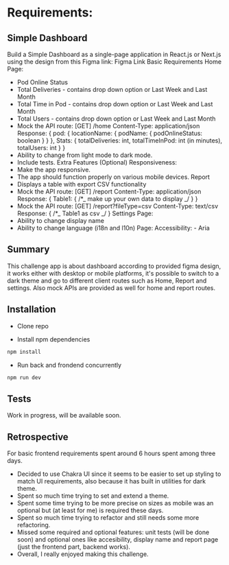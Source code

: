 # Requirements:

## Simple Dashboard

Build a Simple Dashboard as a single-page application in React.js or Next.js using the design from this Figma link: Figma Link
Basic Requirements
Home Page:

- Pod Online Status
- Total Deliveries - contains drop down option or Last Week and Last Month
- Total Time in Pod - contains drop down option or Last Week and Last Month
- Total Users - contains drop down option or Last Week and Last Month
- Mock the API route: [GET] /home
  Content-Type: application/json Response: {
  pod: { locationName: { podName: { podOnlineStatus: boolean } } },
  Stats: { totalDeliveries: int, totalTimeInPod: int (in minutes), totalUsers: int } }
- Ability to change from light mode to dark mode.
- Include tests.
  Extra Features (Optional)
  Responsiveness:
- Make the app responsive.
- The app should function properly on various mobile devices.
  Report
- Displays a table with export CSV functionality
- Mock the API route: [GET] /report
  Content-Type: application/json
  Response: { Table1: { /\*_ make up your own data to display _/ } }
- Mock the API route: [GET] /report?fileType=csv
  Content-Type: text/csv
  Response: { /\*_ Table1 as csv _/ }
  Settings Page:
- Ability to change display name
- Ability to change language (i18n and l10n)
  Page:
  Accessibility: - Aria

## Summary

This challenge app is about dashboard according to provided figma design, it works either with desktop or mobile platforms, it's possible to switch to a dark theme and go to different client routes such as Home, Report and settings. Also mock APIs are provided as well for home and report routes.

## Installation

- Clone repo

- Install npm dependencies

```bash
npm install
```

- Run back and frondend concurrently

```bash
npm run dev
```

## Tests

Work in progress, will be available soon.

## Retrospective

For basic frontend requirements spent around 6 hours spent among three days.

- Decided to use Chakra UI since it seems to be easier to set up styling to match UI requirements, also because it has built in utilities for dark theme.
- Spent so much time trying to set and extend a theme.
- Spent some time trying to be more precise on sizes as mobile was an optional but (at least for me) is required these days.
- Spent so much time trying to refactor and still needs some more refactoring.
- Missed some required and optional features: unit tests (will be done soon) and optional ones like accesibility, display name and report page (just the frontend part, backend works).
- Overall, I really enjoyed making this challenge.
